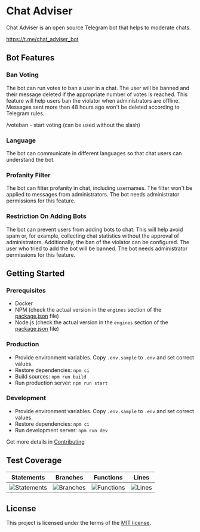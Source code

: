 # Chat Adviser

Chat Adviser is an open source Telegram bot that helps to moderate chats.

<https://t.me/chat_adviser_bot>

## Bot Features

### Ban Voting

The bot can run votes to ban a user in a chat. The user will be banned and their message deleted if the appropriate number of votes is reached. This feature will help users ban the violator when administrators are offline. Messages sent more than 48 hours ago won't be deleted according to Telegram rules.

/voteban - start voting (can be used without the slash)

### Language

The bot can communicate in different languages so that chat users can understand the bot.

### Profanity Filter

The bot can filter profanity in chat, including usernames. The filter won't be applied to messages from administrators. The bot needs administrator permissions for this feature.

### Restriction On Adding Bots

The bot can prevent users from adding bots to chat. This will help avoid spam or, for example, collecting chat statistics without the approval of administrators. Additionally, the ban of the violator can be configured. The user who tried to add the bot will be banned. The bot needs administrator permissions for this feature.

## Getting Started

### Prerequisites

- Docker
- NPM (check the actual version in the `engines` section of the [package.json](./package.json) file)
- Node.js (check the actual version in the `engines` section of the [package.json](./package.json) file)

### Production

- Provide environment variables. Copy `.env.sample` to `.env` and set correct values.
- Restore dependencies: `npm ci`
- Build sources: `npm run build`
- Run production server: `npm run start`

### Development

- Provide environment variables. Copy `.env.sample` to `.env` and set correct values.
- Restore dependencies: `npm ci`
- Run development server: `npm run dev`

Get more details in [Contributing](./CONTRIBUTING.md)

## Test Coverage

| Statements                  | Branches                | Functions                 | Lines             |
| --------------------------- | ----------------------- | ------------------------- | ----------------- |
| ![Statements](https://img.shields.io/badge/statements-40.24%25-red.svg?style=flat) | ![Branches](https://img.shields.io/badge/branches-20.96%25-red.svg?style=flat) | ![Functions](https://img.shields.io/badge/functions-40.1%25-red.svg?style=flat) | ![Lines](https://img.shields.io/badge/lines-38.52%25-red.svg?style=flat) |

## License

This project is licensed under the terms of the [MIT license](./LICENSE).
